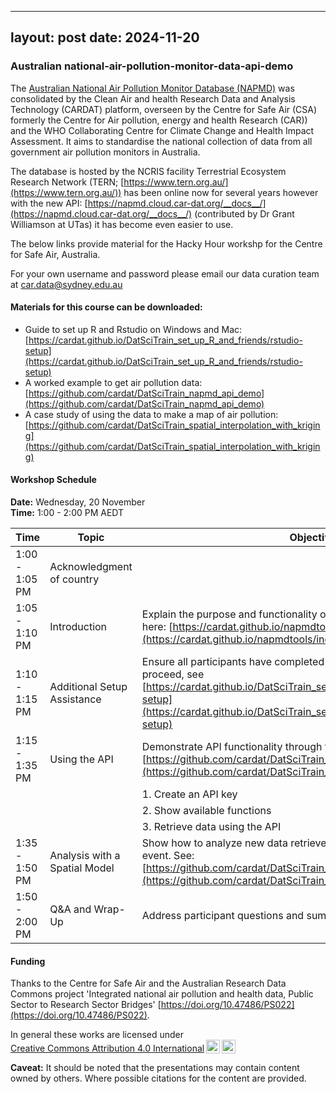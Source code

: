   ---
layout: post
date: 2024-11-20
---


### Australian national-air-pollution-monitor-data-api-demo

The [Australian National Air Pollution Monitor Database (NAPMD)](https://cardat.github.io/napmdtools/index.html) was consolidated by the 
Clean Air and health Research Data and Analysis Technology (CARDAT) platform, overseen by the Centre for Safe Air (CSA) 
formerly the Centre for Air pollution, energy and health Research (CAR)) and the WHO Collaborating Centre for Climate Change and Health Impact Assessment. 
It aims to standardise the national collection of data from all government air pollution monitors in Australia.

The database is hosted by the NCRIS facility Terrestrial Ecosystem Research Network (TERN; [https://www.tern.org.au/](https://www.tern.org.au/))
has been online now for several years however with the new API: [https://napmd.cloud.car-dat.org/__docs__/](https://napmd.cloud.car-dat.org/__docs__/) (contributed by Dr Grant Williamson at UTas) it has become even easier to use.

The below links provide material for the Hacky Hour workshp for the Centre for Safe Air, Australia.

For your own username and password please email our data curation team at 
<a class="car.data@sydney.edu.au" href="mailto:car.data@sydney.edu.au">car.data@sydney.edu.au</a>

#### Materials for this course can be downloaded:
- Guide to set up R and Rstudio on Windows and Mac: [https://cardat.github.io/DatSciTrain_set_up_R_and_friends/rstudio-setup](https://cardat.github.io/DatSciTrain_set_up_R_and_friends/rstudio-setup)
- A worked example to get air pollution data: [https://github.com/cardat/DatSciTrain_napmd_api_demo](https://github.com/cardat/DatSciTrain_napmd_api_demo)
- A case study of using the data to make a map of air pollution: [https://github.com/cardat/DatSciTrain_spatial_interpolation_with_kriging](https://github.com/cardat/DatSciTrain_spatial_interpolation_with_kriging)

#### Workshop Schedule  

**Date:** Wednesday, 20 November  
**Time:** 1:00 - 2:00 PM AEDT  

| Time          | Topic                          | Objectives                                                                 |
|---------------|--------------------------------|---------------------------------------------------------------------------|
| 1:00 - 1:05 PM | Acknowledgment of country     |                                                                                   |
| 1:05 - 1:10 PM | Introduction                  | Explain the purpose and functionality of the database and API, described here: [https://cardat.github.io/napmdtools/index.html](https://cardat.github.io/napmdtools/index.html)             |
| 1:10 - 1:15 PM | Additional Setup Assistance   | Ensure all participants have completed the setup and are ready to proceed, see [https://cardat.github.io/DatSciTrain_set_up_R_and_friends/rstudio-setup](https://cardat.github.io/DatSciTrain_set_up_R_and_friends/rstudio-setup) |
| 1:15 - 1:35 PM | Using the API                 | Demonstrate API functionality through three key steps: see [https://github.com/cardat/DatSciTrain_napmd_api_demo](https://github.com/cardat/DatSciTrain_napmd_api_demo)                    |
|               |                                | 1. Create an API key                                                     |
|               |                                | 2. Show available functions                                              |
|               |                                | 3. Retrieve data using the API                                           |
| 1:35 - 1:50 PM | Analysis with a Spatial Model | Show how to analyze new data retrieved via API and adapt for a different event. See: [https://github.com/cardat/DatSciTrain_spatial_interpolation_with_kriging](https://github.com/cardat/DatSciTrain_spatial_interpolation_with_kriging)|
| 1:50 - 2:00 PM | Q&A and Wrap-Up               | Address participant questions and summarise key takeaways.                |




#### Funding 

Thanks to the Centre for Safe Air and the Australian Research Data Commons project 'Integrated national air pollution and health data, Public Sector to Research Sector Bridges'
[https://doi.org/10.47486/PS022](https://doi.org/10.47486/PS022).

<p xmlns:cc="http://creativecommons.org/ns#" >In general these works are licensed under <a href="https://creativecommons.org/licenses/by/4.0/?ref=chooser-v1" target="_blank" rel="license noopener noreferrer" style="display:inline-block;">Creative Commons Attribution 4.0 International<img style="height:22px!important;margin-left:3px;vertical-align:text-bottom;" src="https://mirrors.creativecommons.org/presskit/icons/cc.svg?ref=chooser-v1" alt=""><img style="height:22px!important;margin-left:3px;vertical-align:text-bottom;" src="https://mirrors.creativecommons.org/presskit/icons/by.svg?ref=chooser-v1" alt=""></a></p>


**Caveat:** It should be noted that the presentations may contain content owned by others. Where possible citations for the content are provided.  
